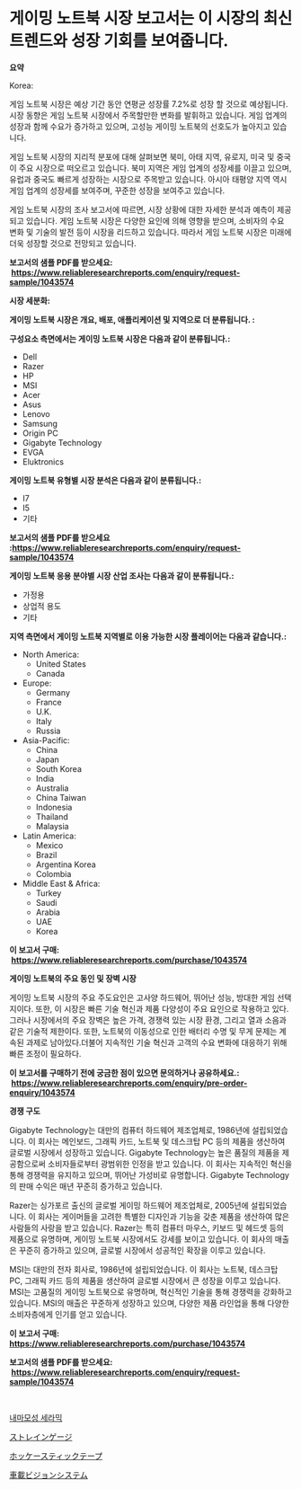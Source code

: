 <p><h1>게이밍 노트북 시장 보고서는 이 시장의 최신 트렌드와 성장 기회를 보여줍니다.</h1></p><p><strong>요약</strong></p>
<p><p>Korea: </p><p>게임 노트북 시장은 예상 기간 동안 연평균 성장률 7.2%로 성장 할 것으로 예상됩니다. 시장 동향은 게임 노트북 시장에서 주목할만한 변화를 발휘하고 있습니다. 게임 업계의 성장과 함께 수요가 증가하고 있으며, 고성능 게이밍 노트북의 선호도가 높아지고 있습니다.</p><p>게임 노트북 시장의 지리적 분포에 대해 살펴보면 북미, 아태 지역, 유로지, 미국 및 중국이 주요 시장으로 떠오르고 있습니다. 북미 지역은 게임 업계의 성장세를 이끌고 있으며, 유럽과 중국도 빠르게 성장하는 시장으로 주목받고 있습니다. 아시아 태평양 지역 역시 게임 업계의 성장세를 보여주며, 꾸준한 성장을 보여주고 있습니다.</p><p>게임 노트북 시장의 조사 보고서에 따르면, 시장 상황에 대한 자세한 분석과 예측이 제공되고 있습니다. 게임 노트북 시장은 다양한 요인에 의해 영향을 받으며, 소비자의 수요 변화 및 기술의 발전 등이 시장을 리드하고 있습니다. 따라서 게임 노트북 시장은 미래에 더욱 성장할 것으로 전망되고 있습니다.</p></p>
<p><strong>보고서의 샘플 PDF를 받으세요: &nbsp;<a href="https://www.reliableresearchreports.com/enquiry/request-sample/1043574">https://www.reliableresearchreports.com/enquiry/request-sample/1043574</a></strong></p>
<p><strong>시장 세분화:</strong></p>
<p><strong> 게이밍 노트북 시장은 개요, 배포, 애플리케이션 및 지역으로 더 분류됩니다. :</strong></p>
<p><strong>구성요소 측면에서는 게이밍 노트북 시장은 다음과 같이 분류됩니다.:</strong></p>
<p><ul><li>Dell</li><li>Razer</li><li>HP</li><li>MSI</li><li>Acer</li><li>Asus</li><li>Lenovo</li><li>Samsung</li><li>Origin PC</li><li>Gigabyte Technology</li><li>EVGA</li><li>Eluktronics</li></ul></p>
<p><strong> 게이밍 노트북 유형별 시장 분석은 다음과 같이 분류됩니다.:</strong></p>
<p><ul><li>I7</li><li>I5</li><li>기타</li></ul></p>
<p><strong>보고서의 샘플 PDF를 받으세요 :<a href="https://www.reliableresearchreports.com/enquiry/request-sample/1043574">https://www.reliableresearchreports.com/enquiry/request-sample/1043574</a></strong></p>
<p><strong> 게이밍 노트북 응용 분야별 시장 산업 조사는 다음과 같이 분류됩니다.:</strong></p>
<p><ul><li>가정용</li><li>상업적 용도</li><li>기타</li></ul></p>
<p><strong>지역 측면에서 게이밍 노트북 지역별로 이용 가능한 시장 플레이어는 다음과 같습니다.:</strong></p>
<p><ul>
    <li>
        North America:
        <ul>
            <li>United States</li>
            <li>Canada</li>
        </ul>
    </li>
    <li>
        Europe:
        <ul>
            <li>Germany</li>
            <li>France</li>
            <li>U.K.</li>
            <li>Italy</li>
            <li>Russia</li>
        </ul>
    </li>
    <li>
        Asia-Pacific:
        <ul>
            <li>China</li>
            <li>Japan</li>
            <li>South Korea</li>
            <li>India</li>
            <li>Australia</li>
            <li>China Taiwan</li>
            <li>Indonesia</li>
            <li>Thailand</li>
            <li>Malaysia</li>
        </ul>
    </li>
    <li>
        Latin America:
        <ul>
            <li>Mexico</li>
            <li>Brazil</li>
            <li>Argentina Korea</li>
            <li>Colombia</li>
        </ul>
    </li>
    <li>
        Middle East & Africa:
        <ul>
            <li>Turkey</li>
            <li>Saudi</li>
            <li>Arabia</li>
            <li>UAE</li>
            <li>Korea</li>
        </ul>
    </li>
    </ul></p>
<p><strong>이 보고서 구매: &nbsp;<a href="https://www.reliableresearchreports.com/purchase/1043574">https://www.reliableresearchreports.com/purchase/1043574</a></strong></p>
<p><strong>게이밍 노트북의 주요 동인 및 장벽 시장</strong></p>
<p><p>게이밍 노트북 시장의 주요 주도요인은 고사양 하드웨어, 뛰어난 성능, 방대한 게임 선택지이다. 또한, 이 시장은 빠른 기술 혁신과 제품 다양성이 주요 요인으로 작용하고 있다. 그러나 시장에서의 주요 장벽은 높은 가격, 경쟁력 있는 시장 환경, 그리고 열과 소음과 같은 기술적 제한이다. 또한, 노트북의 이동성으로 인한 배터리 수명 및 무게 문제는 계속된 과제로 남아있다.더불어 지속적인 기술 혁신과 고객의 수요 변화에 대응하기 위해 빠른 조정이 필요하다.</p></p>
<p><strong>이 보고서를 구매하기 전에 궁금한 점이 있으면 문의하거나 공유하세요.: &nbsp;<a href="https://www.reliableresearchreports.com/enquiry/pre-order-enquiry/1043574">https://www.reliableresearchreports.com/enquiry/pre-order-enquiry/1043574</a></strong></p>
<p><strong>경쟁 구도</strong></p>
<p><p>Gigabyte Technology는 대만의 컴퓨터 하드웨어 제조업체로, 1986년에 설립되었습니다. 이 회사는 메인보드, 그래픽 카드, 노트북 및 데스크탑 PC 등의 제품을 생산하여 글로벌 시장에서 성장하고 있습니다. Gigabyte Technology는 높은 품질의 제품을 제공함으로써 소비자들로부터 광범위한 인정을 받고 있습니다. 이 회사는 지속적인 혁신을 통해 경쟁력을 유지하고 있으며, 뛰어난 가성비로 유명합니다. Gigabyte Technology의 판매 수익은 매년 꾸준히 증가하고 있습니다.</p><p>Razer는 싱가포르 출신의 글로벌 게이밍 하드웨어 제조업체로, 2005년에 설립되었습니다. 이 회사는 게이머들을 고려한 특별한 디자인과 기능을 갖춘 제품을 생산하여 많은 사람들의 사랑을 받고 있습니다. Razer는 특히 컴퓨터 마우스, 키보드 및 헤드셋 등의 제품으로 유명하며, 게이밍 노트북 시장에서도 강세를 보이고 있습니다. 이 회사의 매출은 꾸준히 증가하고 있으며, 글로벌 시장에서 성공적인 확장을 이루고 있습니다.</p><p>MSI는 대만의 전자 회사로, 1986년에 설립되었습니다. 이 회사는 노트북, 데스크탑 PC, 그래픽 카드 등의 제품을 생산하여 글로벌 시장에서 큰 성장을 이루고 있습니다. MSI는 고품질의 게이밍 노트북으로 유명하며, 혁신적인 기술을 통해 경쟁력을 강화하고 있습니다. MSI의 매출은 꾸준하게 성장하고 있으며, 다양한 제품 라인업을 통해 다양한 소비자층에게 인기를 얻고 있습니다.</p></p>
<p><strong>이 보고서 구매: &nbsp; <a href="https://www.reliableresearchreports.com/purchase/1043574">https://www.reliableresearchreports.com/purchase/1043574</a></strong></p>
<p><strong>보고서의 샘플 PDF를 받으세요: &nbsp;<a href="https://www.reliableresearchreports.com/enquiry/request-sample/1043574">https://www.reliableresearchreports.com/enquiry/request-sample/1043574</a></strong><strong></strong></p>
<p>&nbsp;</p>
<p><p><a href="https://medium.com/@juliastanley2022/%EB%82%B4%EB%A7%88%EC%9D%8C%EB%8C%80%EB%A1%9C-%EB%B2%88%EC%97%AD%ED%96%88%EC%8A%B5%EB%8B%88%EB%8B%A4-%EC%83%9D%EC%83%81-%EC%A0%80%ED%95%AD-%EC%84%B8%EB%9D%BC%EB%AF%B9-%EC%8B%9C%EC%9E%A5-%EB%B6%84%EC%84%9D-%EA%B7%B8-cagr-%EC%8B%9C%EC%9E%A5-%EC%84%B8%EB%B6%84%ED%99%94-%EB%B0%8F-%EA%B8%80%EB%A1%9C%EB%B2%8C-%EC%82%B0%EC%97%85-%EA%B0%9C%EC%9A%94-f9451c042ea4">내마모성 세라믹</a></p><p><a href="https://github.com/SarahFahey88/Market-Research-Report-List-1/blob/main/311510817254.md">ストレインゲージ</a></p><p><a href="https://medium.com/@anabelavenport7854/%E3%83%9B%E3%83%83%E3%82%B1%E3%83%BC%E3%82%B9%E3%83%86%E3%82%A3%E3%83%83%E3%82%AF%E3%83%86%E3%83%BC%E3%83%97%E5%B8%82%E5%A0%B4%E3%81%AE%E5%88%86%E6%9E%90-2024%E5%B9%B4%E3%81%8B%E3%82%892031%E5%B9%B4%E3%81%BE%E3%81%A7%E3%81%AE%E3%82%B0%E3%83%AD%E3%83%BC%E3%83%90%E3%83%AB%E7%94%A3%E6%A5%AD%E3%81%AE%E5%B1%95%E6%9C%9B%E3%81%A8%E4%BA%88%E6%B8%AC-8f3a15941296">ホッケースティックテープ</a></p><p><a href="https://medium.com/@raymanta28/%E8%87%AA%E5%8B%95%E8%BB%8A%E3%83%93%E3%82%B8%E3%83%A7%E3%83%B3%E3%82%B7%E3%82%B9%E3%83%86%E3%83%A0%E5%B8%82%E5%A0%B4%E3%81%AF-%E5%B8%82%E5%A0%B4%E3%82%B7%E3%82%A7%E3%82%A2-%E5%B8%82%E5%A0%B4%E5%8B%95%E5%90%91-%E5%B8%82%E5%A0%B4%E6%88%90%E9%95%B7%E3%81%AB%E9%96%A2%E3%81%99%E3%82%8B%E6%83%85%E5%A0%B1%E3%82%92%E6%8F%90%E4%BE%9B%E3%81%97%E3%81%BE%E3%81%99-jid%C5%8Dsha-bijon-shisutemu-shij%C5%8D-wa-shij%C5%8D-shea-shij%C5%8D-92aac7e553dd">車載ビジョンシステム</a></p></p>